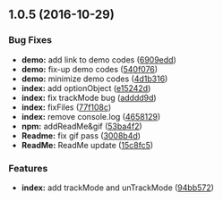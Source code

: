 <a name="1.0.5"></a>
## 1.0.5 (2016-10-29)


### Bug Fixes

* **demo:** add link to demo codes ([6909edd](https://github.com/YutamaKotaro/react-native-flex-keyboard-spacer/commit/6909edd))
* **demo:** fix-up demo codes ([540f076](https://github.com/YutamaKotaro/react-native-flex-keyboard-spacer/commit/540f076))
* **demo:** minimize demo codes ([4d1b316](https://github.com/YutamaKotaro/react-native-flex-keyboard-spacer/commit/4d1b316))
* **index:** add optionObject ([e15242d](https://github.com/YutamaKotaro/react-native-flex-keyboard-spacer/commit/e15242d))
* **index:** fix trackMode bug ([adddd9d](https://github.com/YutamaKotaro/react-native-flex-keyboard-spacer/commit/adddd9d))
* **index:** fixFiles ([77f108c](https://github.com/YutamaKotaro/react-native-flex-keyboard-spacer/commit/77f108c))
* **index:** remove console.log ([4658129](https://github.com/YutamaKotaro/react-native-flex-keyboard-spacer/commit/4658129))
* **npm:** addReadMe&gif ([53ba4f2](https://github.com/YutamaKotaro/react-native-flex-keyboard-spacer/commit/53ba4f2))
* **Readme:** fix gif pass ([3008b4d](https://github.com/YutamaKotaro/react-native-flex-keyboard-spacer/commit/3008b4d))
* **ReadMe:** ReadMe update ([15c8fc5](https://github.com/YutamaKotaro/react-native-flex-keyboard-spacer/commit/15c8fc5))

### Features

* **index:** add trackMode and unTrackMode ([94bb572](https://github.com/YutamaKotaro/react-native-flex-keyboard-spacer/commit/94bb572))



